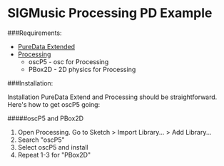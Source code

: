 # SIGMusic Processing PD Example

###Requirements:

- [PureData Extended](http://puredata.info/downloads/pd-extended)
- [Processing](https://processing.org/download/?processing)
  - oscP5 - osc for Processing
  - PBox2D - 2D physics for Processing

###Installation:

Installation PureData Extend and Processing should be straightforward. Here's how to get oscP5 going:

#####oscP5 and PBox2D

  1. Open Processing. Go to Sketch > Import Library... > Add Library...
  2. Search "oscP5"
  3. Select oscP5 and install
  4. Repeat 1-3 for "PBox2D"
